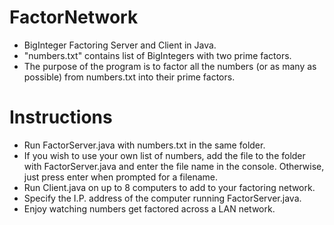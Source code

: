 # FactorNetwork
- BigInteger Factoring Server and Client in Java.
- "numbers.txt" contains list of BigIntegers with two prime factors.
- The purpose of the program is to factor all the numbers (or as many as possible) from numbers.txt into their prime factors.

# Instructions
- Run FactorServer.java with numbers.txt in the same folder.
- If you wish to use your own list of numbers, add the file to the folder with FactorServer.java and enter the file name in the console.
  Otherwise, just press enter when prompted for a filename.
- Run Client.java on up to 8 computers to add to your factoring network.
- Specify the I.P. address of the computer running FactorServer.java.
- Enjoy watching numbers get factored across a LAN network.
